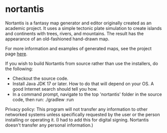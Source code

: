 # nortantis
Nortantis is a fantasy map generator and editor originally created as an academic project. It uses a simple tectonic plate simulation to create islands and continents with trees, rivers, and mountains. The result has the appearance of an old-fashioned hand-drawn map.

For more information and examples of generated maps, see the project page <a href="https://jandjheydorn.com/nortantis">here</a>.

If you wish to build Nortantis from source rather than use the installers, do the following:
<ul>
	<li>Checkout the source code.</li>
	<li>Install Java JDK 17 or later. How to do that will depend on your OS. A good Internet search should tell you how.</li>
	<li>In a command prompt, navigate to the top 'nortantis' folder in the source code, then run: ./gradlew :run
</ul>

Privacy policy: This program will not transfer any information to other networked systems unless specifically requested by the user or the person installing or operating it. (I had to add this for digital signing. Nortantis doesn't transfer any personal information.)
